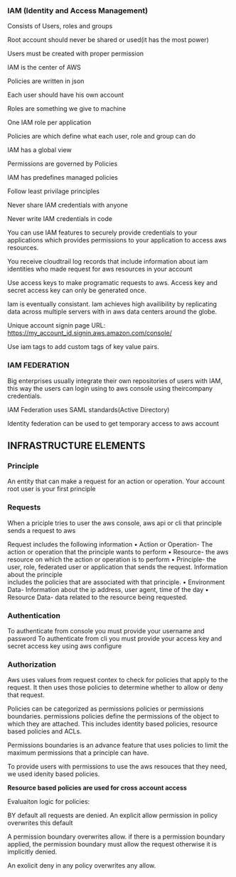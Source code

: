 <h3>IAM (Identity and Access Management)</h3>

<p>Consists of Users, roles and groups

Root account should never be shared or used(it has the most power)

Users must be created with proper permission

IAM is the center of AWS

Policies are written in json

Each user should have his own account

Roles are something we give to machine

One IAM role per application

Policies are which define what each user, role and group can do

IAM has a global view

Permissions are governed by Policies

IAM has predefines managed policies

Follow least privilage principles

Never share IAM credentials with anyone

Never write IAM credentials in code

You can use IAM features to securely provide credentials to your applications which provides permissions to your application to access aws resources.

You receive cloudtrail log records that include information about iam identities who made request for aws resources in your account

Use access keys to make programatic requests to aws. Access key and secret access key can only be generated once.

Iam is eventually consistant. Iam achieves high availibility by replicating data across multiple servers with in aws data centers around the globe.

Unique account signin page URL:
https://my_account_id.signin.aws.amazon.com/console/

Use iam tags to add custom tags of key value pairs.

<h3>IAM FEDERATION</h3>
Big enterprises usually integrate their own repositories of users with IAM, this way the users can login using to aws console using theircompany credentials.

IAM Federation uses SAML standards(Active Directory)

Identity federation can be used to get temporary access to aws account</p>

<h2>INFRASTRUCTURE ELEMENTS</h2>
        <h3>Principle</h3> 
An entity that can make a request for an action or operation.
Your account root user is your first principle

<h3>Requests</h3>
When a priciple tries to user the aws console, aws api or cli that principle sends a request to aws

Request includes the following information
• Action or Operation- The action or operation that the principle wants to perform
• Resource- the aws resource on which the action or operation is to perform
• Principle- the user, role, federated user or application that sends the request. Information about the principle  
 includes the policies that are associated with that principle.
• Environment Data- Information about the ip address, user agent, time of the day
• Resource Data- data related to the resource being requested.

<h3>Authentication</h3>
To authenticate from console you must provide your username and password
To authenticate from cli you must provide your access key and secret access key using aws configure

<h3>Authorization</h3>
Aws uses values from request contex to check for policies that apply to the request. It then uses those policies to determine whether to allow or deny that request.

Policies can be categorized as permissions policies or permissions boundaries.
permissions policies define the permissions of the object to which they are attached. This includes identity based policies, resource based policies and ACLs.

Permissions boundaries is an advance feature that uses policies to limit the maximum permissions that a principle can have.

To provide users with permissions to use the aws resouces that they need, we used idenity based policies.

<b>Resource based policies are used for cross account access</b>

Evaluaiton logic for policies:

BY default all requests are denied.
An explicit allow permission in policy overwrites this default

A permission boundary overwrites allow. if there is a permission boundary applied, the permission boundary must allow the request otherwise it is implicitly denied.

An exolicit deny in any policy overwrites any allow.
